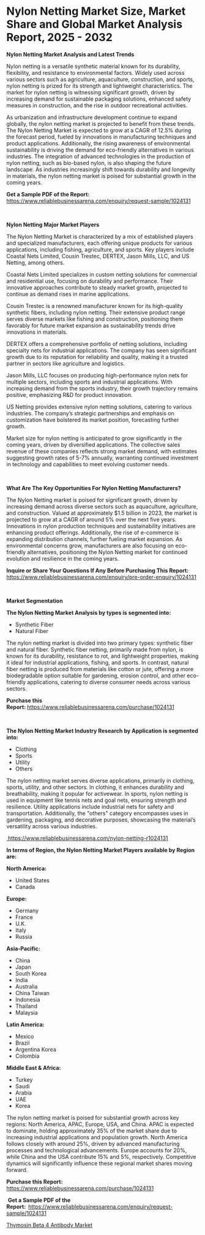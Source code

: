 <p><h1>Nylon Netting Market Size, Market Share and Global Market Analysis Report, 2025 - 2032</h1></p><p><strong>Nylon Netting Market Analysis and Latest Trends</strong></p>
<p><p>Nylon netting is a versatile synthetic material known for its durability, flexibility, and resistance to environmental factors. Widely used across various sectors such as agriculture, aquaculture, construction, and sports, nylon netting is prized for its strength and lightweight characteristics. The market for nylon netting is witnessing significant growth, driven by increasing demand for sustainable packaging solutions, enhanced safety measures in construction, and the rise in outdoor recreational activities.</p><p>As urbanization and infrastructure development continue to expand globally, the nylon netting market is projected to benefit from these trends. The Nylon Netting Market is expected to grow at a CAGR of 12.5% during the forecast period, fueled by innovations in manufacturing techniques and product applications. Additionally, the rising awareness of environmental sustainability is driving the demand for eco-friendly alternatives in various industries. The integration of advanced technologies in the production of nylon netting, such as bio-based nylon, is also shaping the future landscape. As industries increasingly shift towards durability and longevity in materials, the nylon netting market is poised for substantial growth in the coming years.</p></p>
<p><strong>Get a Sample PDF of the Report:&nbsp;</strong> <a href="https://www.reliablebusinessarena.com/enquiry/request-sample/1024131?utm_campaign=3251&utm_medium=2&utm_source=Github&utm_content=ia&utm_term=06032025&utm_id=nylon-netting">https://www.reliablebusinessarena.com/enquiry/request-sample/1024131</a></p>
<p>&nbsp;</p>
<p><strong>Nylon Netting Major Market Players</strong></p>
<p><p>The Nylon Netting Market is characterized by a mix of established players and specialized manufacturers, each offering unique products for various applications, including fishing, agriculture, and sports. Key players include Coastal Nets Limited, Cousin Trestec, DERTEX, Jason Mills, LLC, and US Netting, among others.</p><p>Coastal Nets Limited specializes in custom netting solutions for commercial and residential use, focusing on durability and performance. Their innovative approaches contribute to steady market growth, projected to continue as demand rises in marine applications. </p><p>Cousin Trestec is a renowned manufacturer known for its high-quality synthetic fibers, including nylon netting. Their extensive product range serves diverse markets like fishing and construction, positioning them favorably for future market expansion as sustainability trends drive innovations in materials.</p><p>DERTEX offers a comprehensive portfolio of netting solutions, including specialty nets for industrial applications. The company has seen significant growth due to its reputation for reliability and quality, making it a trusted partner in sectors like agriculture and logistics.</p><p>Jason Mills, LLC focuses on producing high-performance nylon nets for multiple sectors, including sports and industrial applications. With increasing demand from the sports industry, their growth trajectory remains positive, emphasizing R&D for product innovation.</p><p>US Netting provides extensive nylon netting solutions, catering to various industries. The company’s strategic partnerships and emphasis on customization have bolstered its market position, forecasting further growth. </p><p>Market size for nylon netting is anticipated to grow significantly in the coming years, driven by diversified applications. The collective sales revenue of these companies reflects strong market demand, with estimates suggesting growth rates of 5-7% annually, warranting continued investment in technology and capabilities to meet evolving customer needs.</p></p>
<p>&nbsp;</p>
<p><strong>What Are The Key Opportunities For Nylon Netting Manufacturers?</strong></p>
<p><p>The Nylon Netting market is poised for significant growth, driven by increasing demand across diverse sectors such as aquaculture, agriculture, and construction. Valued at approximately $1.5 billion in 2023, the market is projected to grow at a CAGR of around 5% over the next five years. Innovations in nylon production techniques and sustainability initiatives are enhancing product offerings. Additionally, the rise of e-commerce is expanding distribution channels, further fueling market expansion. As environmental concerns grow, manufacturers are also focusing on eco-friendly alternatives, positioning the Nylon Netting market for continued evolution and resilience in the coming years.</p></p>
<p><strong>Inquire or Share Your Questions If Any Before Purchasing This Report:</strong> <a href="https://www.reliablebusinessarena.com/enquiry/pre-order-enquiry/1024131?utm_campaign=3251&utm_medium=2&utm_source=Github&utm_content=ia&utm_term=06032025&utm_id=nylon-netting">https://www.reliablebusinessarena.com/enquiry/pre-order-enquiry/1024131</a></p>
<p>&nbsp;</p>
<p><strong>Market Segmentation</strong></p>
<p><strong>The Nylon Netting Market Analysis by types is segmented into:</strong></p>
<p><ul><li>Synthetic Fiber</li><li>Natural Fiber</li></ul></p>
<p><p>The nylon netting market is divided into two primary types: synthetic fiber and natural fiber. Synthetic fiber netting, primarily made from nylon, is known for its durability, resistance to rot, and lightweight properties, making it ideal for industrial applications, fishing, and sports. In contrast, natural fiber netting is produced from materials like cotton or jute, offering a more biodegradable option suitable for gardening, erosion control, and other eco-friendly applications, catering to diverse consumer needs across various sectors.</p></p>
<p><strong>Purchase this Report:&nbsp;</strong><a href="https://www.reliablebusinessarena.com/purchase/1024131?utm_campaign=3251&utm_medium=2&utm_source=Github&utm_content=ia&utm_term=06032025&utm_id=nylon-netting">https://www.reliablebusinessarena.com/purchase/1024131</a></p>
<p>&nbsp;</p>
<p><strong>The Nylon Netting Market Industry Research by Application is segmented into:</strong></p>
<p><ul><li>Clothing</li><li>Sports</li><li>Utility</li><li>Others</li></ul></p>
<p><p>The nylon netting market serves diverse applications, primarily in clothing, sports, utility, and other sectors. In clothing, it enhances durability and breathability, making it popular for activewear. In sports, nylon netting is used in equipment like tennis nets and goal nets, ensuring strength and resilience. Utility applications include industrial nets for safety and transportation. Additionally, the "others" category encompasses uses in gardening, packaging, and decorative purposes, showcasing the material’s versatility across various industries.</p></p>
<p><a href="https://www.reliablebusinessarena.com/nylon-netting-r1024131?utm_campaign=3251&utm_medium=2&utm_source=Github&utm_content=ia&utm_term=06032025&utm_id=nylon-netting">&nbsp;https://www.reliablebusinessarena.com/nylon-netting-r1024131</a></p>
<p><strong>In terms of Region, the Nylon Netting Market Players available by Region are:</strong></p>
<p>
    <p> <strong> North America: </strong>
        <ul>
            <li>United States</li>
            <li>Canada</li>
        </ul>
        </p> 
    <p> <strong> Europe: </strong>
        <ul>
            <li>Germany</li>
            <li>France</li>
            <li>U.K.</li>
            <li>Italy</li>
            <li>Russia</li>
        </ul>
        </p> 
    <p> <strong> Asia-Pacific: </strong>
        <ul>
            <li>China</li>
            <li>Japan</li>
            <li>South Korea</li>
            <li>India</li>
            <li>Australia</li>
            <li>China Taiwan</li>
            <li>Indonesia</li>
            <li>Thailand</li>
            <li>Malaysia</li>
        </ul>
        </p> 
    <p> <strong> Latin America: </strong>
        <ul>
            <li>Mexico</li>
            <li>Brazil</li>
            <li>Argentina Korea</li>
            <li>Colombia</li>
        </ul>
        </p> 
    <p> <strong> Middle East & Africa: </strong>
        <ul>
            <li>Turkey</li>
            <li>Saudi</li>
            <li>Arabia</li>
            <li>UAE</li>
            <li>Korea</li>
        </ul>
    </p>
    </p>
<p><p>The nylon netting market is poised for substantial growth across key regions: North America, APAC, Europe, USA, and China. APAC is expected to dominate, holding approximately 35% of the market share due to increasing industrial applications and population growth. North America follows closely with around 25%, driven by advanced manufacturing processes and technological advancements. Europe accounts for 20%, while China and the USA contribute 15% and 5%, respectively. Competitive dynamics will significantly influence these regional market shares moving forward.</p></p>
<p><strong>Purchase this Report: </strong><a href="https://www.reliablebusinessarena.com/purchase/1024131?utm_campaign=3251&utm_medium=2&utm_source=Github&utm_content=ia&utm_term=06032025&utm_id=nylon-netting">https://www.reliablebusinessarena.com/purchase/1024131</a></p>
<p>&nbsp;<strong>Get a Sample PDF of the Report:&nbsp;&nbsp;</strong><a href="https://www.reliablebusinessarena.com/enquiry/request-sample/1024131?utm_campaign=3251&utm_medium=2&utm_source=Github&utm_content=ia&utm_term=06032025&utm_id=nylon-netting">https://www.reliablebusinessarena.com/enquiry/request-sample/1024131</a></p>
<p><strong></strong></p>
<p><p><a href="https://github.com/shrebasokib/Market-Research-Report-List-1/blob/main/thymosin-beta-4-antibody-market.md?utm_campaign=3251&utm_medium=2&utm_source=Github&utm_content=ia&utm_term=06032025&utm_id=nylon-netting">Thymosin Beta 4 Antibody Market</a></p></p>